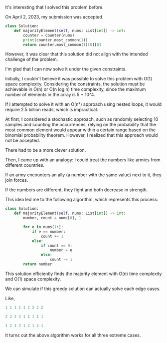 It's interesting that I solved this problem before.

On April 2, 2023, my submission was accepted.

```python
class Solution:
    def majorityElement(self, nums: List[int]) -> int:
        counter = Counter(nums)
        print(counter.most_common(1))
        return counter.most_common(1)[0][0]

```

However, it was clear that this solution did not align with the intended challenge of the problem.

I'm glad that I can now solve it under the given constraints.

Initially, I couldn't believe it was possible to solve this problem with O(1) space complexity. Considering the constraints, the solution must be achievable in O(n) or O(n log n) time complexity, since the maximum number of elements in the array is 5 \* 10^4.

If I attempted to solve it with an O(n²) approach using nested loops, it would require 2.5 billion reads, which is impractical.

At first, I considered a stochastic approach, such as randomly selecting 10 samples and counting the occurrences, relying on the probability that the most common element would appear within a certain range based on the binomial probability theorem. However, I realized that this approach would not be accepted.

There had to be a more clever solution.

Then, I came up with an analogy: I could treat the numbers like armies from different countries.

If an army encounters an ally (a number with the same value) next to it, they join forces.

If the numbers are different, they fight and both decrease in strength.

This idea led me to the following algorithm, which represents this process:

```python
class Solution:
    def majorityElement(self, nums: List[int]) -> int:
        number, count = nums[0], 1

        for e in nums[1:]:
            if e == number:
                count += 1
            else:
                if count == 0:
                    number = e
                else:
                    count -= 1
        return number

```

This solution efficiently finds the majority element with O(n) time complexity and O(1) space complexity.

We can simulate if this greedy solution can actually solve each edge cases.

Like,

```jsx
1 1 1 1 1 2 2 2 2

2 2 2 2 1 1 1 1 1

1 2 1 2 1 2 1 2 1
```

It turns out the above algorithm works for all three extreme cases.
